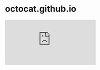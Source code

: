 # octocat.github.io
![ELECTRONCIA](https://github.com/OUTTFOX/octocat.github.io/blob/main/Esquematico%20modulo%20para%20L298.pdf)
